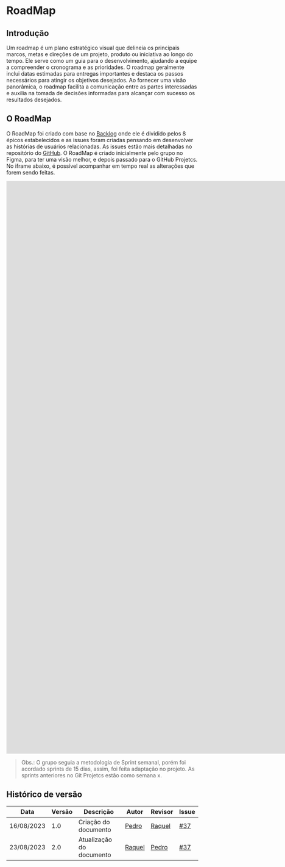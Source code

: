 # RoadMap

## Introdução
Um roadmap é um plano estratégico visual que delineia os principais marcos, metas e direções de um projeto, produto ou iniciativa ao longo do tempo. Ele serve como um guia para o desenvolvimento, ajudando a equipe a compreender o cronograma e as prioridades. O roadmap geralmente inclui datas estimadas para entregas importantes e destaca os passos necessários para atingir os objetivos desejados. Ao fornecer uma visão panorâmica, o roadmap facilita a comunicação entre as partes interessadas e auxilia na tomada de decisões informadas para alcançar com sucesso os resultados desejados.

## O RoadMap
O RoadMap foi criado com base no [Backlog](./backlog/) onde ele é dividido pelos 8 épicos estabelecidos e as issues foram criadas pensando em desenvolver as histórias de usuários relacionadas. As issues estão mais detalhadas no repositório do [GitHub](https://github.com/ResidenciaTICBrisa/05_PipelineFinatec/issues).
O RoadMap é criado inicialmente pelo grupo no Figma, para ter uma visão melhor, e depois passado para o GitHub Projetcs. No iframe abaixo, é possível acompanhar em tempo real as alterações que forem sendo feitas.




<center>

<iframe style="border: 1px solid rgba(0, 0, 0, 0.1);" width="2100" height="1500" src="https://www.figma.com/embed?embed_host=share&url=https%3A%2F%2Fwww.figma.com%2Ffile%2Fiff1wR3KBC4SumAHcws5j0%2FRoadMap%3Ftype%3Dwhiteboard%26node-id%3D0%253A1%26t%3DghOby9U5Fm3Uah6u-1" allowfullscreen></iframe>

</center>




> Obs.: O grupo seguia a metodologia de Sprint semanal, porém foi acordado sprints de 15 dias, assim, foi feita adaptação no projeto. As sprints anteriores no Git Projetcs estão como semana x.

## Histórico de versão
| Data | Versão | Descrição | Autor | Revisor | Issue |
| --- | --- | --- | --- | --- | --- |
| 16/08/2023 | 1.0 | Criação do documento | [Pedro](https://github.com/pedrobarbosaocb) | [Raquel](https://github.com/raqueleucaria) | [#37](https://github.com/ResidenciaTICBrisa/05_PipelineFinatec/issues/37) |
| 23/08/2023 | 2.0 | Atualização do documento |[Raquel](https://github.com/raqueleucaria) |   [Pedro](https://github.com/pedrobarbosaocb) | [#37](https://github.com/ResidenciaTICBrisa/05_PipelineFinatec/issues/37)  |



